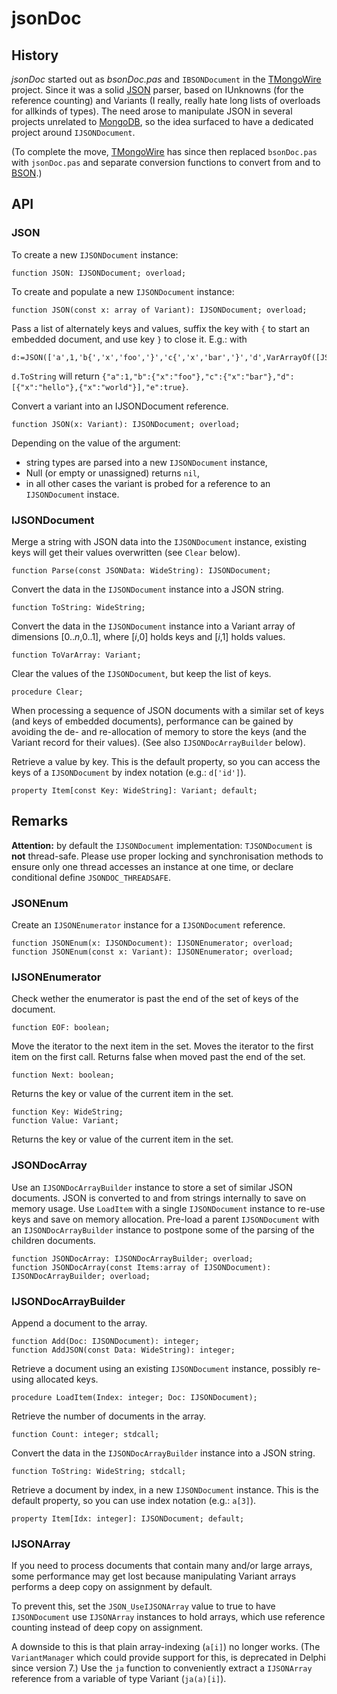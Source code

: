# jsonDoc
## History
_jsonDoc_ started out as _bsonDoc.pas_ and `IBSONDocument` in the [TMongoWire](https://github.com/stijnsanders/TMongoWire) project. Since it was a solid [JSON](http://json.org/) parser, based on IUnknowns (for the reference counting) and Variants (I really, really hate long lists of overloads for allkinds of types). The need arose to manipulate JSON in several projects unrelated to [MongoDB](https://mongod.org/), so the idea surfaced to have a dedicated project around `IJSONDocument`.

(To complete the move, [TMongoWire](https://github.com/stijnsanders/TMongoWire) has since then replaced `bsonDoc.pas` with `jsonDoc.pas` and separate conversion functions to convert from and to [BSON](http://bsonspec.org/).)

## API

### JSON

To create a new `IJSONDocument` instance:

    function JSON: IJSONDocument; overload;

To create and populate a new `IJSONDocument` instance:

    function JSON(const x: array of Variant): IJSONDocument; overload;

Pass a list of alternately keys and values, suffix the key with `{` to start an embedded document, and use key `}` to close it. E.g.: with

    d:=JSON(['a',1,'b{','x','foo','}','c{','x','bar','}','d',VarArrayOf([JSON(['x','hello']),JSON(['y','world'])]),'e',true]);

`d.ToString` will return `{"a":1,"b":{"x":"foo"},"c":{"x":"bar"},"d":[{"x":"hello"},{"x":"world"}],"e":true}`.

Convert a variant into an IJSONDocument reference.

    function JSON(x: Variant): IJSONDocument; overload;

Depending on the value of the argument:

* string types are parsed into a new `IJSONDocument` instance,
* Null (or empty or unassigned) returns `nil`,
* in all other cases the variant is probed for a reference to an `IJSONDocument` instace.

### IJSONDocument

Merge a string with JSON data into the `IJSONDocument` instance, existing keys will get their values overwritten (see `Clear` below).

    function Parse(const JSONData: WideString): IJSONDocument;

Convert the data in the `IJSONDocument` instance into a JSON string.

    function ToString: WideString;

Convert the data in the `IJSONDocument` instance into a Variant array of dimensions [0.._n_,0..1], where [_i_,0] holds keys and [_i_,1] holds values.

    function ToVarArray: Variant;

Clear the values of the `IJSONDocument`, but keep the list of keys.

    procedure Clear;

When processing a sequence of JSON documents with a similar set of keys (and keys of embedded documents), performance can be gained by avoiding the de- and re-allocation of memory to store the keys (and the Variant record for their values). (See also `IJSONDocArrayBuilder` below).

Retrieve a value by key. This is the default property, so you can access the keys of a `IJSONDocument` by index notation (e.g.: `d['id']`).

    property Item[const Key: WideString]: Variant; default;

## Remarks

**Attention:** by default the `IJSONDocument` implementation: `TJSONDocument` is **not** thread-safe. Please use proper locking and synchronisation methods to ensure only one thread accesses an instance at one time, or declare conditional define `JSONDOC_THREADSAFE`.

### JSONEnum

Create an `IJSONEnumerator` instance for a `IJSONDocument` reference.

    function JSONEnum(x: IJSONDocument): IJSONEnumerator; overload;
    function JSONEnum(const x: Variant): IJSONEnumerator; overload;

### IJSONEnumerator

Check wether the enumerator is past the end of the set of keys of the document.

    function EOF: boolean;

Move the iterator to the next item in the set. Moves the iterator to the first item on the first call. Returns false when moved past the end of the set.

    function Next: boolean;

Returns the key or value of the current item in the set.

    function Key: WideString;
    function Value: Variant;

Returns the key or value of the current item in the set.

### JSONDocArray

Use an `IJSONDocArrayBuilder` instance to store a set of similar JSON documents. JSON is converted to and from strings internally to save on memory usage. Use `LoadItem` with a single `IJSONDocument` instance to re-use keys and save on memory allocation. Pre-load a parent `IJSONDocument` with an `IJSONDocArrayBuilder` instance to postpone some of the parsing of the children documents.

    function JSONDocArray: IJSONDocArrayBuilder; overload;
    function JSONDocArray(const Items:array of IJSONDocument): IJSONDocArrayBuilder; overload;

### IJSONDocArrayBuilder

Append a document to the array.

    function Add(Doc: IJSONDocument): integer;
    function AddJSON(const Data: WideString): integer;

Retrieve a document using an existing `IJSONDocument` instance, possibly re-using allocated keys.

    procedure LoadItem(Index: integer; Doc: IJSONDocument);

Retrieve the number of documents in the array.

    function Count: integer; stdcall;

Convert the data in the `IJSONDocArrayBuilder` instance into a JSON string.

    function ToString: WideString; stdcall;

Retrieve a document by index, in a new `IJSONDocument` instance. This is the default property, so you can use index notation (e.g.: `a[3]`).

    property Item[Idx: integer]: IJSONDocument; default;

### IJSONArray

If you need to process documents that contain many and/or large arrays, some performance may get lost because manipulating Variant arrays performs a deep copy on assignment by default.

To prevent this, set the `JSON_UseIJSONArray` value to true to have `IJSONDocument` use `IJSONArray` instances to hold arrays, which use reference counting instead of deep copy on assignment.

A downside to this is that plain array-indexing (`a[i]`) no longer works. (The `VariantManager` which could provide support for this, is deprecated in Delphi since version 7.) Use the `ja` function to conveniently extract a `IJSONArray` reference from a variable of type Variant (`ja(a)[i]`).
